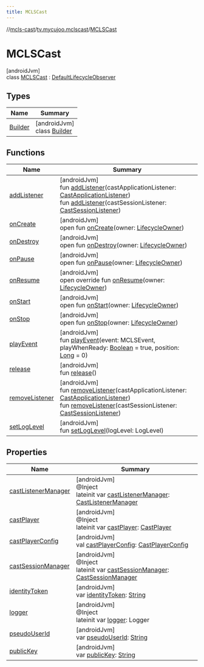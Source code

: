 ```yaml
---
title: MCLSCast
---
```

//[mcls-cast](../../../index.html)/[tv.mycujoo.mclscast](../index.html)/[MCLSCast](index.html)



# MCLSCast



[androidJvm]\
class [MCLSCast](index.html) : [DefaultLifecycleObserver](https://developer.android.com/reference/kotlin/androidx/lifecycle/DefaultLifecycleObserver.html)



## Types


| Name | Summary |
|---|---|
| [Builder](-builder/index.html) | [androidJvm]<br>class [Builder](-builder/index.html) |


## Functions


| Name | Summary |
|---|---|
| [addListener](add-listener.html) | [androidJvm]<br>fun [addListener](add-listener.html)(castApplicationListener: [CastApplicationListener](../../tv.mycujoo.mclscast.manager/-cast-application-listener/index.html))<br>fun [addListener](add-listener.html)(castSessionListener: [CastSessionListener](../../tv.mycujoo.mclscast.manager/-cast-session-listener/index.html)) |
| [onCreate](../../tv.mycujoo.mclscast.player/-m-c-l-s-cast-player/index.html#139941652%2FFunctions%2F-52010099) | [androidJvm]<br>open fun [onCreate](../../tv.mycujoo.mclscast.player/-m-c-l-s-cast-player/index.html#139941652%2FFunctions%2F-52010099)(owner: [LifecycleOwner](https://developer.android.com/reference/kotlin/androidx/lifecycle/LifecycleOwner.html)) |
| [onDestroy](../../tv.mycujoo.mclscast.player/-m-c-l-s-cast-player/index.html#1057561704%2FFunctions%2F-52010099) | [androidJvm]<br>open fun [onDestroy](../../tv.mycujoo.mclscast.player/-m-c-l-s-cast-player/index.html#1057561704%2FFunctions%2F-52010099)(owner: [LifecycleOwner](https://developer.android.com/reference/kotlin/androidx/lifecycle/LifecycleOwner.html)) |
| [onPause](../../tv.mycujoo.mclscast.player/-m-c-l-s-cast-player/index.html#187777572%2FFunctions%2F-52010099) | [androidJvm]<br>open fun [onPause](../../tv.mycujoo.mclscast.player/-m-c-l-s-cast-player/index.html#187777572%2FFunctions%2F-52010099)(owner: [LifecycleOwner](https://developer.android.com/reference/kotlin/androidx/lifecycle/LifecycleOwner.html)) |
| [onResume](on-resume.html) | [androidJvm]<br>open override fun [onResume](on-resume.html)(owner: [LifecycleOwner](https://developer.android.com/reference/kotlin/androidx/lifecycle/LifecycleOwner.html)) |
| [onStart](../../tv.mycujoo.mclscast.player/-m-c-l-s-cast-player/index.html#1240777104%2FFunctions%2F-52010099) | [androidJvm]<br>open fun [onStart](../../tv.mycujoo.mclscast.player/-m-c-l-s-cast-player/index.html#1240777104%2FFunctions%2F-52010099)(owner: [LifecycleOwner](https://developer.android.com/reference/kotlin/androidx/lifecycle/LifecycleOwner.html)) |
| [onStop](../../tv.mycujoo.mclscast.player/-m-c-l-s-cast-player/index.html#487071706%2FFunctions%2F-52010099) | [androidJvm]<br>open fun [onStop](../../tv.mycujoo.mclscast.player/-m-c-l-s-cast-player/index.html#487071706%2FFunctions%2F-52010099)(owner: [LifecycleOwner](https://developer.android.com/reference/kotlin/androidx/lifecycle/LifecycleOwner.html)) |
| [playEvent](play-event.html) | [androidJvm]<br>fun [playEvent](play-event.html)(event: MCLSEvent, playWhenReady: [Boolean](https://kotlinlang.org/api/latest/jvm/stdlib/kotlin/-boolean/index.html) = true, position: [Long](https://kotlinlang.org/api/latest/jvm/stdlib/kotlin/-long/index.html) = 0) |
| [release](release.html) | [androidJvm]<br>fun [release](release.html)() |
| [removeListener](remove-listener.html) | [androidJvm]<br>fun [removeListener](remove-listener.html)(castApplicationListener: [CastApplicationListener](../../tv.mycujoo.mclscast.manager/-cast-application-listener/index.html))<br>fun [removeListener](remove-listener.html)(castSessionListener: [CastSessionListener](../../tv.mycujoo.mclscast.manager/-cast-session-listener/index.html)) |
| [setLogLevel](set-log-level.html) | [androidJvm]<br>fun [setLogLevel](set-log-level.html)(logLevel: LogLevel) |


## Properties


| Name | Summary |
|---|---|
| [castListenerManager](cast-listener-manager.html) | [androidJvm]<br>@Inject<br>lateinit var [castListenerManager](cast-listener-manager.html): [CastListenerManager](../../tv.mycujoo.mclscast.manager/-cast-listener-manager/index.html) |
| [castPlayer](cast-player.html) | [androidJvm]<br>@Inject<br>lateinit var [castPlayer](cast-player.html): [CastPlayer](../../tv.mycujoo.mclscast.player/-cast-player/index.html) |
| [castPlayerConfig](cast-player-config.html) | [androidJvm]<br>val [castPlayerConfig](cast-player-config.html): [CastPlayerConfig](../../tv.mycujoo.mclscast.config/-cast-player-config/index.html) |
| [castSessionManager](cast-session-manager.html) | [androidJvm]<br>@Inject<br>lateinit var [castSessionManager](cast-session-manager.html): [CastSessionManager](../../tv.mycujoo.mclscast.manager/-cast-session-manager/index.html) |
| [identityToken](identity-token.html) | [androidJvm]<br>var [identityToken](identity-token.html): [String](https://kotlinlang.org/api/latest/jvm/stdlib/kotlin/-string/index.html) |
| [logger](logger.html) | [androidJvm]<br>@Inject<br>lateinit var [logger](logger.html): Logger |
| [pseudoUserId](pseudo-user-id.html) | [androidJvm]<br>var [pseudoUserId](pseudo-user-id.html): [String](https://kotlinlang.org/api/latest/jvm/stdlib/kotlin/-string/index.html) |
| [publicKey](public-key.html) | [androidJvm]<br>var [publicKey](public-key.html): [String](https://kotlinlang.org/api/latest/jvm/stdlib/kotlin/-string/index.html) |

